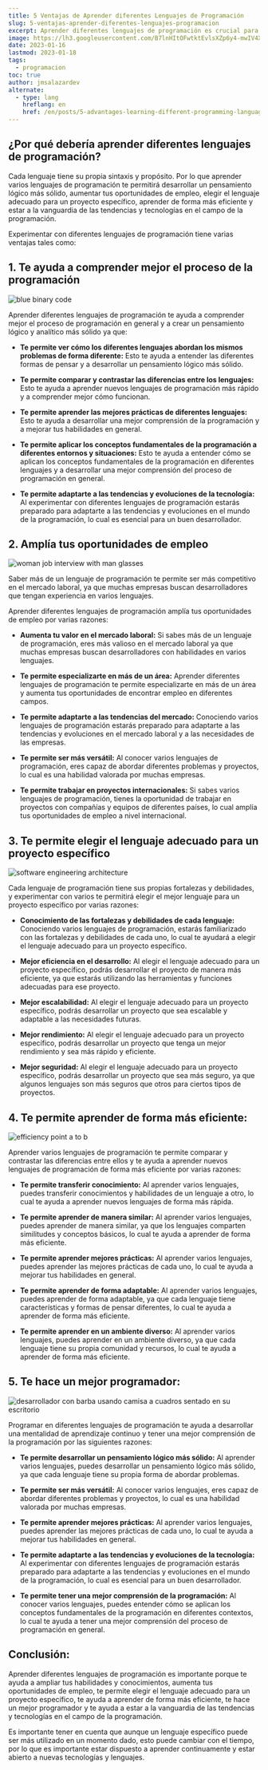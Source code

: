 ```yaml
---
title: 5 Ventajas de Aprender diferentes Lenguajes de Programación
slug: 5-ventajas-aprender-diferentes-lenguajes-programacion
excerpt: Aprender diferentes lenguajes de programación es crucial para mejorar tus habilidades y conocimientos como programador.
image: https://lh3.googleusercontent.com/B7lnHItOFwtktEvlsXZp6y4-mwIV4XyXMQvS8LThKXnPZTXzj7Emgo5jJRNbs00cQ79Qxuk03BbL-LmqXlrd-tzFkRmrZD7GsqPUB2i-umsor27Jz7hYJ6iBAczbUfm9ppv7TNHI1LU#width=4898&height=2755
date: 2023-01-16
lastmod: 2023-01-18
tags:
  - programacion
toc: true
author: jmsalazardev
alternate:
  - type: lang
    hreflang: en
    href: /en/posts/5-advantages-learning-different-programming-languages/
---
```


## ¿Por qué debería aprender diferentes lenguajes de programación?

Cada lenguaje tiene su propia sintaxis y propósito. Por lo que aprender varios lenguajes de programación te permitirá desarrollar un pensamiento lógico más sólido, aumentar tus oportunidades de empleo, elegir el lenguaje adecuado para un proyecto específico, aprender de forma más eficiente y estar a la vanguardia de las tendencias y tecnologías en el campo de la programación.

Experimentar con diferentes lenguajes de programación tiene varias ventajas tales como:

## 1. Te ayuda a comprender mejor el proceso de la programación

![blue binary code](https://lh3.googleusercontent.com/Hly6l9qqthi4Tmejldj72UcLVJvJvn8ab2fopC8ZpLZ0PJAf_7jmFNcYMOFameO9u-2_aNoXf5WzDYlAtqwMJMmDBb2LQe-fXzMuGV5_IeKLr_ECZ6o-7zzQBBc9M6Y5z0C6U1SRPig#width=3200&height=1800 "Codigo Binario")

Aprender diferentes lenguajes de programación te ayuda a comprender mejor el proceso de programación en general y a crear un pensamiento lógico y analítico más sólido ya que:

- **Te permite ver cómo los diferentes lenguajes abordan los mismos problemas de forma diferente:**
  Esto te ayuda a entender las diferentes formas de pensar y a desarrollar un pensamiento lógico más sólido.

- **Te permite comparar y contrastar las diferencias entre los lenguajes:**
  Esto te ayuda a aprender nuevos lenguajes de programación más rápido y a comprender mejor cómo funcionan.

- **Te permite aprender las mejores prácticas de diferentes lenguajes:**
  Esto te ayuda a desarrollar una mejor comprensión de la programación y a mejorar tus habilidades en general.

- **Te permite aplicar los conceptos fundamentales de la programación a diferentes entornos y situaciones:** Esto te ayuda a entender cómo se aplican los conceptos fundamentales de la programación en diferentes lenguajes y a desarrollar una mejor comprensión del proceso de programación en general.

- **Te permite adaptarte a las tendencias y evoluciones de la tecnología:**
  Al experimentar con diferentes lenguajes de programación estarás preparado para adaptarte a las tendencias y evoluciones en el mundo de la programación, lo cual es esencial para un buen desarrollador.

## 2. Amplía tus oportunidades de empleo

![woman job interview with man glasses](https://lh3.googleusercontent.com/SGZmG0Dns3cEJ6SPWgucNqJqBQjMAOjpEuYUxfvHhuTJxY16pXQzyYeG3cEO3XrmQkNmirQNNTV68UY0CdGwInNrzM4JqmtulYXVVsunpCPru3_C2G4MjrgnbGmhy8_nchp5B52MPmw#width=2448&height=1377 "Entrevista de Trabajo")

Saber más de un lenguaje de programación te permite ser más competitivo en el mercado laboral, ya que muchas empresas buscan desarrolladores que tengan experiencia en varios lenguajes.

Aprender diferentes lenguajes de programación amplía tus oportunidades de empleo por varias razones:

- **Aumenta tu valor en el mercado laboral:**
  Si sabes más de un lenguaje de programación, eres más valioso en el mercado laboral ya que muchas empresas buscan desarrolladores con habilidades en varios lenguajes.

- **Te permite especializarte en más de un área:**
  Aprender diferentes lenguajes de programación te permite especializarte en más de un área y aumenta tus oportunidades de encontrar empleo en diferentes campos.

- **Te permite adaptarte a las tendencias del mercado:**
  Conociendo varios lenguajes de programación estarás preparado para adaptarte a las tendencias y evoluciones en el mercado laboral y a las necesidades de las empresas.

- **Te permite ser más versátil:**
  Al conocer varios lenguajes de programación, eres capaz de abordar diferentes problemas y proyectos, lo cual es una habilidad valorada por muchas empresas.

- **Te permite trabajar en proyectos internacionales:**
  Si sabes varios lenguajes de programación, tienes la oportunidad de trabajar en proyectos con compañías y equipos de diferentes países, lo cual amplía tus oportunidades de empleo a nivel internacional.

## 3. Te permite elegir el lenguaje adecuado para un proyecto específico

![software engineering architecture](https://lh3.googleusercontent.com/s5wR9nNmbppSwk6m2S1oGoymo6aR86zNsnK3xN8BtnoSGsn_YbppE7kxJ3gfj9VlacyOUF4JGmIA-rd_HHkQhLQQh36dviuIxTV5NI9MCnw8Asb0dnF5LjQEZeLdQ__8NQp8mXP0NBU#width=2448&height=1377 "Software Architecture")

Cada lenguaje de programación tiene sus propias fortalezas y debilidades, y experimentar con varios te permitirá elegir el mejor lenguaje para un proyecto específico por varias razones:

- **Conocimiento de las fortalezas y debilidades de cada lenguaje:**
  Conociendo varios lenguajes de programación, estarás familiarizado con las fortalezas y debilidades de cada uno, lo cual te ayudará a elegir el lenguaje adecuado para un proyecto específico.

- **Mejor eficiencia en el desarrollo:**
  Al elegir el lenguaje adecuado para un proyecto específico, podrás desarrollar el proyecto de manera más eficiente, ya que estarás utilizando las herramientas y funciones adecuadas para ese proyecto.

- **Mejor escalabilidad:**
  Al elegir el lenguaje adecuado para un proyecto específico, podrás desarrollar un proyecto que sea escalable y adaptable a las necesidades futuras.

- **Mejor rendimiento:**
  Al elegir el lenguaje adecuado para un proyecto específico, podrás desarrollar un proyecto que tenga un mejor rendimiento y sea más rápido y eficiente.

- **Mejor seguridad:**
  Al elegir el lenguaje adecuado para un proyecto específico, podrás desarrollar un proyecto que sea más seguro, ya que algunos lenguajes son más seguros que otros para ciertos tipos de proyectos.

## 4. Te permite aprender de forma más eficiente:

![efficiency point a to b](https://lh3.googleusercontent.com/gqrGozWg85bNYUhSl7HHYO47XMeGuKIt9qTlsONCGbt-BA8BNJRm7hOSi5uq4INLRa2ZFGLCl4ib-RjkY5xohT6V9NyeGdF3mx-aRIdDWgwl6oV_2ZvvsON2sVLssTZuXQ-A-t6IIy8#width=2448&height=1377 "Efficiency")

Aprender varios lenguajes de programación te permite comparar y contrastar las diferencias entre ellos y te ayuda a aprender nuevos lenguajes de programación de forma más eficiente por varias razones:

- **Te permite transferir conocimiento:**
  Al aprender varios lenguajes, puedes transferir conocimientos y habilidades de un lenguaje a otro, lo cual te ayuda a aprender nuevos lenguajes de forma más rápida.

- **Te permite aprender de manera similar:**
  Al aprender varios lenguajes, puedes aprender de manera similar, ya que los lenguajes comparten similitudes y conceptos básicos, lo cual te ayuda a aprender de forma más eficiente.

- **Te permite aprender mejores prácticas:**
  Al aprender varios lenguajes, puedes aprender las mejores prácticas de cada uno, lo cual te ayuda a mejorar tus habilidades en general.

- **Te permite aprender de forma adaptable:**
  Al aprender varios lenguajes, puedes aprender de forma adaptable, ya que cada lenguaje tiene características y formas de pensar diferentes, lo cual te ayuda a aprender de forma más eficiente.

- **Te permite aprender en un ambiente diverso:**
  Al aprender varios lenguajes, puedes aprender en un ambiente diverso, ya que cada lenguaje tiene su propia comunidad y recursos, lo cual te ayuda a aprender de forma más eficiente.

## 5. Te hace un mejor programador:

![desarrollador con barba usando camisa a cuadros sentado en su escritorio](https://lh3.googleusercontent.com/jf65n35b-i_F_Pp6axFQietFNp0PYQSf5GjZ3hx2DIY0m-gi2ZeYVeOWkcgbXSifGF4PsmPqo6s8iBcf3hByqnlioZCVGtFF6kOThCrv91Apo85WavSOGh02QLXnMENK-odYpCwuIjg#width=2448&height=1377 "Software Engineer")

Programar en diferentes lenguajes de programación te ayuda a desarrollar una mentalidad de aprendizaje continuo y tener una mejor comprensión de la programación por las siguientes razones:

- **Te permite desarrollar un pensamiento lógico más sólido:**
  Al aprender varios lenguajes, puedes desarrollar un pensamiento lógico más sólido, ya que cada lenguaje tiene su propia forma de abordar problemas.

- **Te permite ser más versátil:**
  Al conocer varios lenguajes, eres capaz de abordar diferentes problemas y proyectos, lo cual es una habilidad valorada por muchas empresas.

- **Te permite aprender mejores prácticas:**
  Al aprender varios lenguajes, puedes aprender las mejores prácticas de cada uno, lo cual te ayuda a mejorar tus habilidades en general.

- **Te permite adaptarte a las tendencias y evoluciones de la tecnología:**
  Al experimentar con diferentes lenguajes de programación estarás preparado para adaptarte a las tendencias y evoluciones en el mundo de la programación, lo cual es esencial para un buen desarrollador.

- **Te permite tener una mejor comprensión de la programación:**
  Al conocer varios lenguajes, puedes entender cómo se aplican los conceptos fundamentales de la programación en diferentes contextos, lo cual te ayuda a tener una mejor comprensión del proceso de programación en general.

## Conclusión:

Aprender diferentes lenguajes de programación es importante porque te ayuda a ampliar tus habilidades y conocimientos, aumenta tus oportunidades de empleo, te permite elegir el lenguaje adecuado para un proyecto específico, te ayuda a aprender de forma más eficiente, te hace un mejor programador y te ayuda a estar a la vanguardia de las tendencias y tecnologías en el campo de la programación.

Es importante tener en cuenta que aunque un lenguaje específico puede ser más utilizado en un momento dado, esto puede cambiar con el tiempo, por lo que es importante estar dispuesto a aprender continuamente y estar abierto a nuevas tecnologías y lenguajes.
